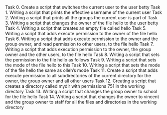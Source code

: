 Task 0.  Create a script that switches the current user to the user betty
Task 1.  Writing a script that prints the effective username of the current user
Task 2.  Writing a script that prints all the groups the current user is part of
Task 3.  Writing a script that changes the owner of the file hello to the user betty
Task 4.  Writing a script that creates an empty file called hello
Task 5.  Writing a script that adds execute permission to the owner of the file hello
Task 6.  Writing a script that adds execute permission to the owner and the group owner, and read permission to other users,
         to the file hello
Task 7.  Writing a script that adds execution permission to the owner, the group owner and the other users, to the file hello
Task 8.  Writing a script that sets the permission to the file hello as follows
Task 9.  Writing a script that sets the mode of the file hello to this
Task 10. Writing a script that sets the mode of the file hello the same as olleh’s mode
Task 11. Create a script that adds execute permission to all subdirectories of the current directory for the owner, the group          owner and all other users
Task 12. Creating a script that creates a directory called mydir with permissions 751 in the working directory
Task 13. Writing  a script that changes the group owner to school for the file hello
Task 14. Writing a script that changes the owner to vincent and the group owner to staff for all the files and directories in 
         the working directory
